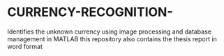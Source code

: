 # CURRENCY-RECOGNITION-
Identifies the unknown currency using image processing and database management in MATLAB
this repository also contains the thesis report in word format
